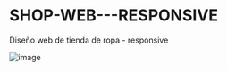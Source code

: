 # SHOP-WEB---RESPONSIVE
Diseño web de tienda de ropa - responsive


![image](https://github.com/JhojanBinary/SHOP-WEB---RESPONSIVE/assets/102551448/24e61dc3-2f93-440b-a0a7-49f555453b55)
